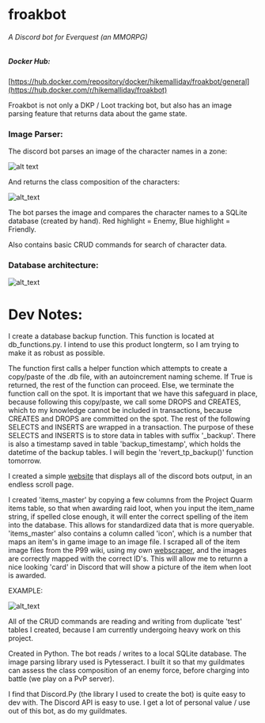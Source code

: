 # froakbot
###### A Discord bot for Everquest (an MMORPG)

##### Docker Hub:
[https://hub.docker.com/repository/docker/hikemalliday/froakbot/general](https://hub.docker.com/r/hikemalliday/froakbot)

Froakbot is not only a DKP / Loot tracking bot, but also has an image parsing feature that returns data about the game state.

### Image Parser:

The discord bot parses an image of the character names in a zone:

![alt text](https://cdn.discordapp.com/attachments/617825237752479751/1175861016316358656/image.png?ex=656cc4e8&is=655a4fe8&hm=064098870915b8f663045b87ebcfa378e0cafa5d5a14762bdc3cd8ca84e5a3d7&)

And returns the class composition of the characters:

![alt_text](https://cdn.discordapp.com/attachments/1180635913022353499/1181287913418407946/image.png?ex=65808319&is=656e0e19&hm=94fc1307646a55001c7c82673b9eabdcdaa16470cadb8449ae38c8f3dd7121f4&)

The bot parses the image and compares the character names to a SQLite database (created by hand). Red highlight = Enemy, Blue highlight = Friendly.

Also contains basic CRUD commands for search of character data.

### Database architecture:

![alt_text](https://cdn.discordapp.com/attachments/1180635913022353499/1197241520181485708/image.png?ex=65ba8d0e&is=65a8180e&hm=431f1b2bbc59cdc0ff7f39cb92e64e19bc88167d82b6c9e80ee28e5d6b12f8f1&)

# Dev Notes:

I create a database backup function. This function is located at db_functions.py. I intend to use this product longterm, so I am trying to make it as robust as possible.

The function first calls a helper function which attempts to create a copy/paste of the .db file, with an autoincrement naming scheme. If True is returned, the rest of the function can proceed. Else, we terminate the function call on the spot. It is important that we have this safeguard in place, because following this copy/paste, we call some DROPS and CREATES, which to my knowledge cannot be included in transactions, because CREATES and DROPS are committed on the spot. The rest of the following SELECTS and INSERTS are wrapped in a transaction. The purpose of these SELECTS and INSERTS is to store data in tables with suffix '_backup'. There is also a timestamp saved in table 'backup_timestamp', which holds the datetime of the backup tables. I will begin the 'revert_tp_backup()' function tomorrow.

I created a simple [website](https://github.com/hikemalliday/froakbot-website-frontend) that displays all of the discord bots output, in an endless scroll page.

I created 'items_master' by copying a few columns from the Project Quarm items table, so that when awarding raid loot, when you input the item_name string, if spelled close enough, it will enter the correct spelling of the item into the database. This allows for standardized data that is more queryable. 'items_master' also contains a column called 'icon', which is a number that maps an item's in game image to an image file. I scraped all of the item image files from the P99 wiki, using my own [webscraper](https://github.com/hikemalliday/p99wiki-scraper), and the images are correctly mapped with the correct ID's. This will allow me to returnn a nice looking 'card' in Discord that will show a picture of the item when loot is awarded. 

EXAMPLE:

![alt_text](https://cdn.discordapp.com/attachments/1180635913022353499/1197943947759194192/image.png?ex=65bd1b3d&is=65aaa63d&hm=2c326fa092438f82e91e5a21e2da8364b91c82246af77b7f929a44a2025675a0&)

All of the CRUD commands are reading and writing from duplicate 'test' tables I created, because I am currently undergoing heavy work on this project.

Created in Python. The bot reads / writes to a local SQLite database. The image parsing library used is Pytesseract.
I built it so that my guildmates can assess the class composition of an enemy force, before charging into battle (we play on a PvP server).

I find that Discord.Py (the library I used to create the bot) is quite easy to dev with. The Discord API is easy to use. I get a lot of personal value / use out of this bot, as do my guildmates.


